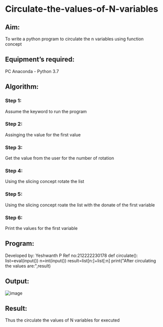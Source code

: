 # Circulate-the-values-of-N-variables
## Aim:
To write a python program to circulate the n variables using function concept
## Equipment’s required:
PC
Anaconda - Python 3.7
## Algorithm: 
### Step 1:
Assume the keyword to run the program
### Step 2:
Assinging the value for the first value
### Step 3: 
Get the value from the user for the number of rotation
### Step 4: 
Using the slicing concept rotate the list
### Step 5:
Using the slicing concept roate the list with the donate of the first variable
### Step 6:
Print the values for the first variable

## Program:
Developed by: Yeshwanth P
Ref no:212222230178
def circulate():
    list=eval(input())
    n=int(input())
    result=list[n:]+list[:n]
    print("After circulating the values are:",result)
    
## Output:
![image](https://user-images.githubusercontent.com/119476088/229338888-78950128-59b1-49e6-addf-68e0cc6472f2.png)

## Result:
Thus the circulate the values of N variables for executed  
